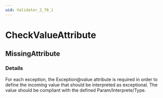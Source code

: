 ```yaml
---
uid: Validator_2_70_1
---
```


# CheckValueAttribute

## MissingAttribute

<!-- Description, Properties, ... sections are auto-generated. -->
<!-- REPLACE ME AUTO-GENERATION -->

### Details

For each exception, the Exception@value attribute is required in order to define the incoming value that should be interpreted as exceptional.
The value should be compliant with the defined Param/Interprete/Type.

<!-- Uncomment to add example code -->
<!--### Example code-->
